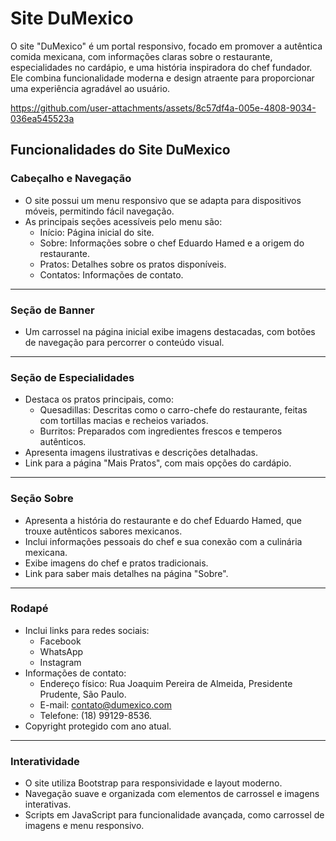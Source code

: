 # Site DuMexico

O site "DuMexico" é um portal responsivo, focado em promover a autêntica comida mexicana, com informações claras sobre o restaurante, especialidades no cardápio, e uma história inspiradora do chef fundador. Ele combina funcionalidade moderna e design atraente para proporcionar uma experiência agradável ao usuário.

https://github.com/user-attachments/assets/8c57df4a-005e-4808-9034-036ea545523a

## Funcionalidades do Site DuMexico

### Cabeçalho e Navegação
* O site possui um menu responsivo que se adapta para dispositivos móveis, permitindo fácil navegação.
* As principais seções acessíveis pelo menu são:
   - Início: Página inicial do site.
   - Sobre: Informações sobre o chef Eduardo Hamed e a origem do restaurante.
   - Pratos: Detalhes sobre os pratos disponíveis.
   - Contatos: Informações de contato.
________________________________________________

### Seção de Banner
* Um carrossel na página inicial exibe imagens destacadas, com botões de navegação para percorrer o conteúdo visual.
_______________________________________________

### Seção de Especialidades
* Destaca os pratos principais, como:
  - Quesadillas: Descritas como o carro-chefe do restaurante, feitas com tortillas macias e recheios variados.
  - Burritos: Preparados com ingredientes frescos e temperos autênticos.
* Apresenta imagens ilustrativas e descrições detalhadas.
* Link para a página "Mais Pratos", com mais opções do cardápio.

_____________________________________________

### Seção Sobre
* Apresenta a história do restaurante e do chef Eduardo Hamed, que trouxe autênticos sabores mexicanos.
* Inclui informações pessoais do chef e sua conexão com a culinária mexicana.
* Exibe imagens do chef e pratos tradicionais.
* Link para saber mais detalhes na página "Sobre".
____________________________________________

### Rodapé
* Inclui links para redes sociais:
  - Facebook
  - WhatsApp
  - Instagram
* Informações de contato:
  - Endereço físico: Rua Joaquim Pereira de Almeida, Presidente Prudente, São Paulo.
  - E-mail: contato@dumexico.com
  - Telefone: (18) 99129-8536.
* Copyright protegido com ano atual.
__________________________________________

### Interatividade
* O site utiliza Bootstrap para responsividade e layout moderno.
* Navegação suave e organizada com elementos de carrossel e imagens interativas.
* Scripts em JavaScript para funcionalidade avançada, como carrossel de imagens e menu responsivo.
